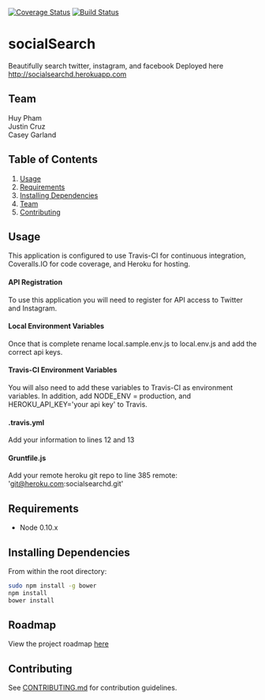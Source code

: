 [![Coverage Status](https://coveralls.io/repos/socialSearch/socialSearch/badge.png)](https://coveralls.io/r/socialSearch/socialSearch)
[![Build Status](https://travis-ci.org/socialSearch/socialSearch.svg?branch=master)](https://travis-ci.org/socialSearch/socialSearch)

# socialSearch  

Beautifully search twitter, instagram, and facebook
Deployed here http://socialsearchd.herokuapp.com

## Team

  Huy Pham  
  Justin Cruz  
  Casey Garland  

## Table of Contents

1. [Usage](#Usage)
1. [Requirements](#requirements)
1. [Installing Dependencies](#installing-dependencies)
1. [Team](#team)
1. [Contributing](#contributing)

## Usage

This application is configured to use Travis-CI for continuous integration, Coveralls.IO for code coverage, and Heroku for hosting. 


#### API Registration
To use this application you will need to register for API access to Twitter and Instagram.

#### Local Environment Variables
Once that is complete rename local.sample.env.js to local.env.js and add the correct api keys.

#### Travis-CI Environment Variables
You will also need to add these variables to Travis-CI as environment variables. In addition, add NODE_ENV = production, and HEROKU_API_KEY='your api key' to Travis. 

#### .travis.yml
Add your information to lines 12 and 13

#### Gruntfile.js
Add your remote heroku git repo to line 385
remote: 'git@heroku.com:socialsearchd.git'






## Requirements

- Node 0.10.x


## Installing Dependencies

From within the root directory:

```sh
sudo npm install -g bower
npm install
bower install
```


## Roadmap

View the project roadmap [here](https://github.com/socialSearch/socialSearch/issues)


## Contributing

See [CONTRIBUTING.md](CONTRIBUTING.md) for contribution guidelines.
